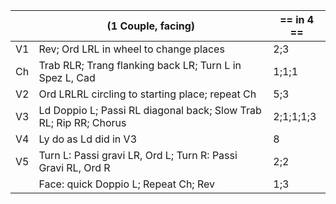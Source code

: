 ||(1 Couple, facing) | == in 4 == |
|-----|----|-----|
|V1| Rev; Ord LRL in wheel to change places |2;3|
|Ch| Trab RLR; Trang flanking back LR; Turn L in Spez L, Cad |1;1;1|
|V2| Ord LRLRL circling to starting place; repeat Ch |5;3|
|V3| Ld Doppio L; Passi RL diagonal back; Slow Trab RL; Rip RR; Chorus |2;1;1;1;3|
|V4| Ly do as Ld did in V3 |8|
|V5| Turn L: Passi gravi LR, Ord L; Turn R: Passi Gravi RL, Ord R |2;2|
||Face: quick Doppio L; Repeat Ch; Rev |1;3|
